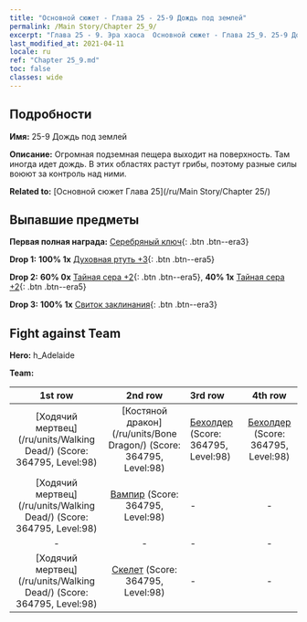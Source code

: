 ```yaml
---
title: "Основной сюжет - Глава 25 - 25-9 Дождь под землей"
permalink: /Main Story/Chapter 25_9/
excerpt: "Глава 25 - 9. Эра хаоса  Основной сюжет - Глава 25_9. 25-9 Дождь под землей"
last_modified_at: 2021-04-11
locale: ru
ref: "Chapter 25_9.md"
toc: false
classes: wide
---
```


## Подробности

 **Имя:** 25-9 Дождь под землей

 **Описание:** Огромная подземная пещера выходит на поверхность. Там иногда идет дождь. В этих областях растут грибы, поэтому разные силы воюют за контроль над ними.

 **Related to:** [Основной сюжет Глава 25](/ru/Main Story/Chapter 25/)

## Выпавшие предметы

 **Первая полная награда:** [Серебряный ключ](/ru/Items/con_693/){: .btn .btn--era3}

 **Drop 1:** **100% 1x** [Духовная ртуть +3](/ru/Items/mat_84/){: .btn .btn--era5}

 **Drop 2:** **60% 0x** [Тайная сера +2](/ru/Items/mat_78/){: .btn .btn--era5}, **40% 1x** [Тайная сера +2](/ru/Items/mat_78/){: .btn .btn--era5}

 **Drop 3:** **100% 1x** [Свиток заклинания](/ru/Items/con_694/){: .btn .btn--era3}


## Fight against Team
 **Hero:** h_Adelaide

 **Team:**


  | 1st row | 2nd row | 3rd row | 4th row |
  |:----:|:----:|:----|:----:|
  | [Ходячий мертвец](/ru/units/Walking Dead/) (Score: 364795, Level:98)  | [Костяной дракон](/ru/units/Bone Dragon/) (Score: 364795, Level:98)  | [Бехолдер](/ru/units/Beholder/) (Score: 364795, Level:98)  | [Бехолдер](/ru/units/Beholder/) (Score: 364795, Level:98)  |
  | [Ходячий мертвец](/ru/units/Walking Dead/) (Score: 364795, Level:98)  | [Вампир](/ru/units/Vampire/) (Score: 364795, Level:98)  | - | - |
  | - | - | - | - |
  | [Ходячий мертвец](/ru/units/Walking Dead/) (Score: 364795, Level:98)  | [Скелет](/ru/units/Skeleton/) (Score: 364795, Level:98)  | - | - |


